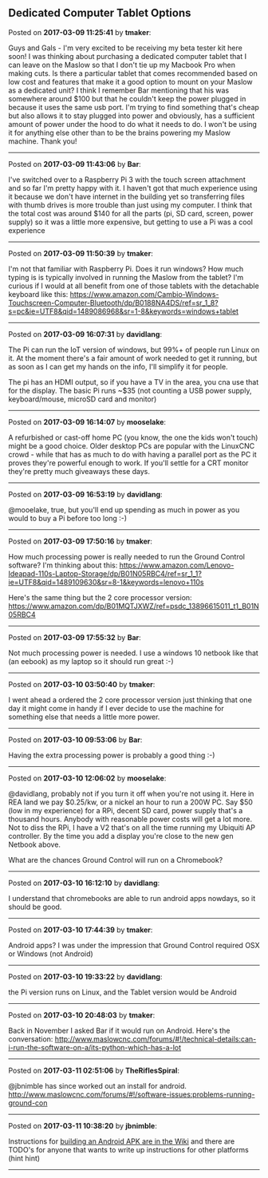 ## Dedicated Computer Tablet Options
Posted on **2017-03-09 11:25:41** by **tmaker**:

Guys and Gals - I'm very excited to be receiving my beta tester kit here soon!  I was thinking about purchasing a dedicated computer tablet that I can leave on the Maslow so that I don't tie up my Macbook Pro when making cuts.  Is there a particular tablet that comes recommended based on low cost and features that make it a good option to mount on your Maslow as a dedicated unit?  I think I remember Bar mentioning that his was somewhere around $100 but that he couldn't keep the power plugged in because it uses the same usb port.  I'm trying to find something that's cheap but also allows it to stay plugged into power and obviously, has a sufficient amount of power under the hood to do what it needs to do.  I won't be using it for anything else other than to be the brains powering my Maslow machine.  Thank you!

---

Posted on **2017-03-09 11:43:06** by **Bar**:

I've switched over to a Raspberry Pi 3 with the touch screen attachment and so far I'm pretty happy with it. I haven't got that much experience using it because we don't have internet in the building yet so transferring files with thumb drives is more trouble than just using my computer. I think that the total cost was around $140 for all the parts (pi, SD card, screen, power supply) so it was a little more expensive, but getting to use a Pi was a cool experience

---

Posted on **2017-03-09 11:50:39** by **tmaker**:

I'm not that familiar with Raspberry Pi.  Does it run windows?  How much typing is is typically involved in running the Maslow from the tablet?  I'm curious if I would at all benefit from one of those tablets with the detachable keyboard like this: https://www.amazon.com/Cambio-Windows-Touchscreen-Computer-Bluetooth/dp/B0188NA4DS/ref=sr_1_8?s=pc&ie=UTF8&qid=1489086968&sr=1-8&keywords=windows+tablet

---

Posted on **2017-03-09 16:07:31** by **davidlang**:

The Pi can run the IoT version of windows, but 99%+ of people run Linux on it. At the moment there's a fair amount of work needed to get it running, but as soon as I can get my hands on the info, I'll simplify it for people.



The pi has an HDMI output, so if you have a TV in the area, you cna use that for the display. The basic Pi runs ~$35 (not counting a USB power supply, keyboard/mouse, microSD card and monitor)

---

Posted on **2017-03-09 16:14:07** by **mooselake**:

A refurbished or cast-off home PC (you know, the one the kids won't touch) might be a good choice.  Older desktop PCs are popular with the LinuxCNC crowd - while that has as much to do with having a parallel port as the PC it proves they're powerful enough to work.  If you'll settle for a CRT monitor they're pretty much giveaways these days.

---

Posted on **2017-03-09 16:53:19** by **davidlang**:

@mooelake, true, but you'll end up spending as much in power as you would to buy a Pi before too long :-)

---

Posted on **2017-03-09 17:50:16** by **tmaker**:

How much processing power is really needed to run the Ground Control software?  I'm thinking about this: https://www.amazon.com/Lenovo-Ideapad-110s-Laptop-Storage/dp/B01N05RBC4/ref=sr_1_1?ie=UTF8&qid=1489109630&sr=8-1&keywords=lenovo+110s



Here's the same thing but the 2 core processor version: https://www.amazon.com/dp/B01MQTJXWZ/ref=psdc_13896615011_t1_B01N05RBC4

---

Posted on **2017-03-09 17:55:32** by **Bar**:

Not much processing power is needed. I use a windows 10 netbook like that (an eebook) as my laptop so it should run great :-)

---

Posted on **2017-03-10 03:50:40** by **tmaker**:

I went ahead a ordered the 2 core processor version just thinking that one day it might come in handy if I ever decide to use the machine for something else that needs a little more power.

---

Posted on **2017-03-10 09:53:06** by **Bar**:

Having the extra processing power is probably a good thing :-)

---

Posted on **2017-03-10 12:06:02** by **mooselake**:

@davidlang, probably not if you turn it off when you're not using it.    Here in REA land we pay $0.25/kw, or a nickel an hour to run a 200W PC.  Say $50 (low in my experience) for a RPi, decent SD card, power supply that's a thousand hours.  Anybody with reasonable power costs will get a lot more.  Not to diss the RPi, I have a V2 that's on all the time running my Ubiquiti AP controller.  By the time you add a display you're close to the new gen Netbook above.



What are the chances Ground Control will run on a Chromebook?

---

Posted on **2017-03-10 16:12:10** by **davidlang**:

I understand that chromebooks are able to run android apps nowdays, so it should be good.

---

Posted on **2017-03-10 17:44:39** by **tmaker**:

Android apps?  I was under the impression that Ground Control required OSX or Windows (not Android)

---

Posted on **2017-03-10 19:33:22** by **davidlang**:

the Pi version runs on Linux, and the Tablet version would be Android

---

Posted on **2017-03-10 20:48:03** by **tmaker**:

Back in November I asked Bar if it would run on Android.  Here's the conversation: http://www.maslowcnc.com/forums/#!/technical-details:can-i-run-the-software-on-a/its-python-which-has-a-lot

---

Posted on **2017-03-11 02:51:06** by **TheRiflesSpiral**:

@jbnimble has since worked out an install for android. http://www.maslowcnc.com/forums/#!/software-issues:problems-running-ground-con

---

Posted on **2017-03-11 10:38:20** by **jbnimble**:

Instructions for [building an Android APK are in the Wiki](https://github.com/MaslowCNC/GroundControl/wiki/Building-Executables) and there are TODO's for anyone that wants to write up instructions for other platforms (hint hint)

---

